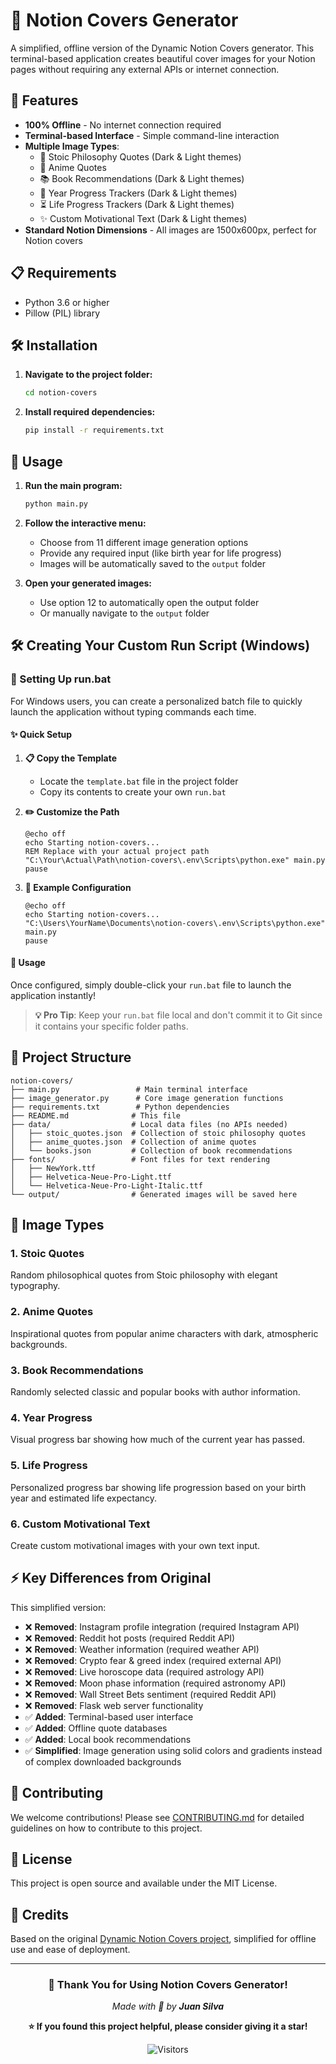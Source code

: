 # 🎨 Notion Covers Generator

A simplified, offline version of the Dynamic Notion Covers generator. This terminal-based application creates beautiful cover images for your Notion pages without requiring any external APIs or internet connection.

## 🚀 Features

- **100% Offline** - No internet connection required
- **Terminal-based Interface** - Simple command-line interaction
- **Multiple Image Types**:
  - 📜 Stoic Philosophy Quotes (Dark & Light themes)
  - 🎌 Anime Quotes
  - 📚 Book Recommendations (Dark & Light themes)
  - 📅 Year Progress Trackers (Dark & Light themes)
  - ⏳ Life Progress Trackers (Dark & Light themes)
  - ✨ Custom Motivational Text (Dark & Light themes)
- **Standard Notion Dimensions** - All images are 1500x600px, perfect for Notion covers

## 📋 Requirements

- Python 3.6 or higher
- Pillow (PIL) library

## 🛠️ Installation

1. **Navigate to the project folder:**
   ```bash
   cd notion-covers
   ```

2. **Install required dependencies:**
   ```bash
   pip install -r requirements.txt
   ```

## 🎯 Usage

1. **Run the main program:**
   ```bash
   python main.py
   ```

2. **Follow the interactive menu:**
   - Choose from 11 different image generation options
   - Provide any required input (like birth year for life progress)
   - Images will be automatically saved to the `output` folder

3. **Open your generated images:**
   - Use option 12 to automatically open the output folder
   - Or manually navigate to the `output` folder

## 🛠 Creating Your Custom Run Script (Windows)

### 📝 Setting Up run.bat

For Windows users, you can create a personalized batch file to quickly launch the application without typing commands each time.

#### ✨ Quick Setup

1. **📋 Copy the Template**
   - Locate the `template.bat` file in the project folder
   - Copy its contents to create your own `run.bat`

2. **✏️ Customize the Path**
   ```batch
   @echo off
   echo Starting notion-covers...
   REM Replace with your actual project path
   "C:\Your\Actual\Path\notion-covers\.env\Scripts\python.exe" main.py
   pause
   ```

3. **🎯 Example Configuration**
   ```batch
   @echo off
   echo Starting notion-covers...
   "C:\Users\YourName\Documents\notion-covers\.env\Scripts\python.exe" main.py
   pause
   ```

#### 🚀 Usage
Once configured, simply double-click your `run.bat` file to launch the application instantly!

> **💡 Pro Tip**: Keep your `run.bat` file local and don't commit it to Git since it contains your specific folder paths.

## 📁 Project Structure

```
notion-covers/
├── main.py                 # Main terminal interface
├── image_generator.py      # Core image generation functions
├── requirements.txt        # Python dependencies
├── README.md              # This file
├── data/                  # Local data files (no APIs needed)
│   ├── stoic_quotes.json  # Collection of stoic philosophy quotes
│   ├── anime_quotes.json  # Collection of anime quotes
│   └── books.json         # Collection of book recommendations
├── fonts/                 # Font files for text rendering
│   ├── NewYork.ttf
│   ├── Helvetica-Neue-Pro-Light.ttf
│   └── Helvetica-Neue-Pro-Light-Italic.ttf
└── output/                # Generated images will be saved here
```

## 🎨 Image Types

### 1. Stoic Quotes
Random philosophical quotes from Stoic philosophy with elegant typography.

### 2. Anime Quotes
Inspirational quotes from popular anime characters with dark, atmospheric backgrounds.

### 3. Book Recommendations
Randomly selected classic and popular books with author information.

### 4. Year Progress
Visual progress bar showing how much of the current year has passed.

### 5. Life Progress
Personalized progress bar showing life progression based on your birth year and estimated life expectancy.

### 6. Custom Motivational Text
Create custom motivational images with your own text input.

## ⚡ Key Differences from Original

This simplified version:
- ❌ **Removed**: Instagram profile integration (required Instagram API)
- ❌ **Removed**: Reddit hot posts (required Reddit API)
- ❌ **Removed**: Weather information (required weather API)
- ❌ **Removed**: Crypto fear & greed index (required external API)
- ❌ **Removed**: Live horoscope data (required astrology API)
- ❌ **Removed**: Moon phase information (required astronomy API)
- ❌ **Removed**: Wall Street Bets sentiment (required Reddit API)
- ❌ **Removed**: Flask web server functionality
- ✅ **Added**: Terminal-based user interface
- ✅ **Added**: Offline quote databases
- ✅ **Added**: Local book recommendations
- ✅ **Simplified**: Image generation using solid colors and gradients instead of complex downloaded backgrounds

## 🤝 Contributing

We welcome contributions! Please see [CONTRIBUTING.md](CONTRIBUTING.md) for detailed guidelines on how to contribute to this project.

## 📝 License

This project is open source and available under the MIT License.

## 🙏 Credits

Based on the original [Dynamic Notion Covers project](https://github.com/juansilvadesign/dynamic-notion-covers), simplified for offline use and ease of deployment.

---

<div align="center">

### 🎉 Thank You for Using Notion Covers Generator!

*Made with 💜 by **Juan Silva***

**⭐ If you found this project helpful, please consider giving it a star!**

![Visitors](https://visitor-badge.laobi.icu/badge?page_id=juansilvadesign.notion-covers)

</div>